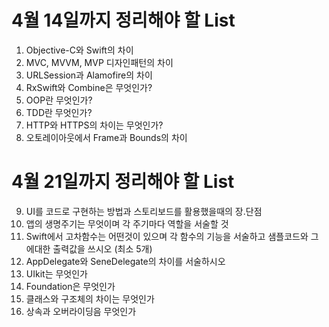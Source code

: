 # 4월 14일까지 정리해야 할 List

1. Objective-C와 Swift의 차이
2. MVC, MVVM, MVP 디자인패턴의 차이
3. URLSession과 Alamofire의 차이
4. RxSwift와 Combine은 무엇인가?
5. OOP란 무엇인가?
6. TDD란 무엇인가?
7. HTTP와 HTTPS의 차이는 무엇인가?
8. 오토레이아웃에서 Frame과 Bounds의 차이

# 4월 21일까지 정리해야 할 List

9. UI를 코드로 구현하는 방법과 스토리보드를 활용했을때의 장.단점
10. 앱의 생명주기는 무엇이며 각 주기마다 역할을 서술할 것
11. Swift에서 고차함수는 어떤것이 있으며 각 함수의 기능을 서술하고 샘플코드와 그에대한 출력값을 쓰시오 (최소 5개)
12. AppDelegate와 SeneDelegate의 차이를 서술하시오
13. UIkit는 무엇인가
14. Foundation은 무엇인가
15. 클래스와 구조체의 차이는 무엇인가
16. 상속과 오버라이딩음 무엇인가
